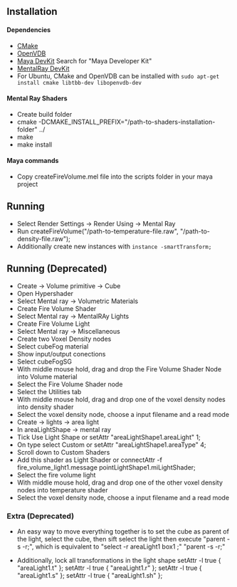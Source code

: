 Installation
-----------
#### Dependencies
* [CMake](http://www.cmake.org/)
* [OpenVDB](http://www.openvdb.org/)
* [Maya DevKit](https://apps.exchange.autodesk.com/en) Search for "Maya Developer Kit"
* [MentalRay DevKit](http://knowledge.autodesk.com/support/maya/downloads/caas/downloads/content/mental-ray-plugin-for-maya-2016.html)
* For Ubuntu, CMake and OpenVDB can be installed with `sudo apt-get install cmake libtbb-dev libopenvdb-dev`

#### Mental Ray Shaders
* Create build folder
* cmake -DCMAKE_INSTALL_PREFIX="/path-to-shaders-installation-folder" ../
* make
* make install

#### Maya commands
* Copy createFireVolume.mel file into the scripts folder in your maya project

Running
-----------
* Select Render Settings -> Render Using -> Mental Ray
* Run createFireVolume("/path-to-temperature-file.raw", "/path-to-density-file.raw");
* Additionally create new instances with ```instance -smartTransform;```

Running (Deprecated)
-----------
* Create -> Volume primitive -> Cube
* Open Hypershader 
* Select Mental ray -> Volumetric Materials
* Create Fire Volume Shader
* Select Mental ray -> MentalRAy Lights
* Create Fire Volume Light
* Select Mental ray -> Miscellaneous
* Create two Voxel Density nodes 
* Select cubeFog material
* Show input/output conections
* Select cubeFogSG
* With middle mouse hold, drag and drop the Fire Volume Shader Node into Volume material
* Select the Fire Volume Shader node
* Select the Utilities tab
* With middle mouse hold, drag and drop one of the voxel density nodes into density shader
* Select the voxel density node, choose a input filename and a read mode
* Create -> lights -> area light
* In areaLightShape -> mental ray
* Tick Use Light Shape or setAttr "areaLightShape1.areaLight" 1;
* On type select Custom or setAttr "areaLightShape1.areaType" 4;
* Scroll down to Custom Shaders
* Add this shader as Light Shader or connectAttr -f fire_volume_light1.message pointLightShape1.miLightShader;
* Select the fire volume light
* With middle mouse hold, drag and drop one of the other voxel density nodes into temperature shader
* Select the voxel density node, choose a input filename and a read mode

### Extra (Deprecated)

* An easy way to move everything together is to set the cube as parent of the light, 
select the cube, then sift select the light then execute "parent -s -r;", which is 
equivalent to "select -r areaLight1 box1 ;" "parent -s -r;"

* Additionally, lock all transformations in the light shape
 setAttr -l true { "areaLight1.t" };
 setAttr -l true { "areaLight1.r" };
 setAttr -l true { "areaLight1.s" };
 setAttr -l true { "areaLight1.sh" };
